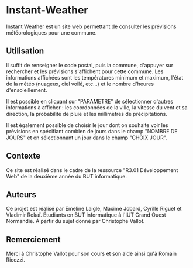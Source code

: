 # Instant-Weather
Instant Weather est un site web permettant de consulter les prévisions météorologiques pour une commune.

## Utilisation
Il suffit de renseigner le code postal, puis la commune, d'appuyer sur rechercher et les prévisions s'affichent pour cette commune.
Les informations affichées sont les températures minimum et maximum, l'état de la météo (nuageux, ciel voilé, etc...) et le nombre d'heures d'ensoleillement.

Il est possible en cliquant sur "PARAMETRE" de sélectionner d'autres informations à afficher : les coordonnées de la ville, la vitesse du vent et sa direction, la probabilité de pluie et les millimètres de précipitations.

Il est également possible de choisir le jour dont on souhaite voir les prévisions en spécifiant combien de jours dans le champ "NOMBRE DE JOURS" et en sélectionnant un jour dans le champ "CHOIX JOUR".

## Contexte
Ce site est réalisé dans le cadre de la ressource "R3.01 Développement Web" de la deuxième année du BUT informatique.

## Auteurs
Ce projet est réalisé par Emeline Laigle, Maxime Jobard, Cyrille Riguet et Vladimir Rekaï. Étudiants en BUT informatique à l'IUT Grand Ouest Normandie.
À partir du sujet donné par Christophe Vallot.

## Remerciement
Merci à Christophe Vallot pour son cours et son aide ainsi qu'à Romain Ricozzi.
